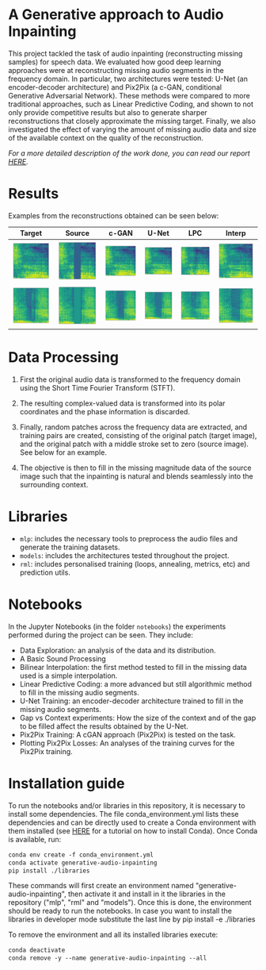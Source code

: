 # A Generative approach to Audio Inpainting

This project tackled the task of audio inpainting (reconstructing missing samples) for speech data. We evaluated how good deep learning approaches were at reconstructing missing audio segments in the frequency domain. In particular, two architectures were tested: U-Net (an encoder-decoder architecture) and Pix2Pix (a c-GAN, conditional Generative Adversarial Network). These methods were compared to more traditional approaches, such as Linear Predictive Coding, and shown to not only provide competitive results but also to generate sharper reconstructions that closely approximate the missing target. Finally, we also investigated the effect of varying the amount of missing audio data and size of the available context on the quality of the reconstruction.

*For a more detailed description of the work done, you can read our report [HERE](./generative_audio_inpainting_report.pdf).*

# Results
Examples from the reconstructions obtained can be seen below:

Target | Source | c-GAN | U-Net | LPC | Interp
:--------:|:---:|:-----:|:-----:|:---:|:-------------:
![](images/reconst/101_orig.png) | ![](images/reconst/101_gap.png) | ![](images/reconst/101_gan.png) | ![](images/reconst/101_dnn.png) | ![](images/reconst/101_lpc.png) | ![](images/reconst/101_interp.png)
![](images/reconst/166_orig.png) | ![](images/reconst/166_gap.png) | ![](images/reconst/166_gan.png) | ![](images/reconst/166_dnn.png) | ![](images/reconst/166_lpc.png) | ![](images/reconst/166_interp.png)

# Data Processing

1. First the original audio data is transformed to the frequency domain using the Short Time Fourier Transform (STFT).
2. The resulting complex-valued data is transformed into its polar coordinates and the phase information is discarded.
3. Finally, random patches across the frequency data are extracted, and training pairs are created, consisting of the original patch (target image), and the original patch with a middle stroke set to zero (source image). See below for an example.

4. The objective is then to fill in the missing magnitude data of the source image such that the inpainting is natural and blends seamlessly into the surrounding context.

# Libraries

- `mlp`: includes the necessary tools to preprocess the audio files and generate the training datasets.
- `models`: includes the architectures tested throughout the project.
- `rml`: includes personalised training (loops, annealing, metrics, etc) and prediction utils.

# Notebooks

In the Jupyter Notebooks (in the folder `notebooks`) the experiments performed during the project can be seen. They include:

- Data Exploration: an analysis of the data and its distribution.
- A Basic Sound Processing
- Bilinear Interpolation: the first method tested to fill in the missing data used is a simple interpolation.
- Linear Predictive Coding: a more advanced but still algorithmic method to fill in the missing audio segments.
- U-Net Training: an encoder-decoder architecture trained to fill in the missing audio segments.
- Gap vs Context experiments: How the size of the context and of the gap to be filled affect the results obtained by the U-Net.
- Pix2Pix Training: A cGAN approach (Pix2Pix) is tested on the task.
- Plotting Pix2Pix Losses: An analyses of the training curves for the Pix2Pix training.

# Installation guide

To run the notebooks and/or libraries in this repository, it is necessary to install some dependencies. The file conda_environment.yml lists these dependencies and can be directly used to create a Conda environment with them installed (see [HERE](https://docs.conda.io/projects/conda/en/latest/user-guide/install/index.html)
for a tutorial on how to install Conda). Once Conda is available, run:
```
conda env create -f conda_environment.yml
conda activate generative-audio-inpainting
pip install ./libraries
```

These commands will first create an environment named "generative-audio-inpainting", then activate it and install in it the libraries in the repository ("mlp", "rml" and "models"). Once this is done, the environment should be ready to run the notebooks. In case you want to install the libraries in developer mode substitute the last line by pip install -e ./libraries

To remove the environment and all its installed libraries execute:
```
conda deactivate
conda remove -y --name generative-audio-inpainting --all
```

